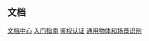 ## 文档
[文档中心](https://cloud.baidu.com/doc/index.html)
[入门指南](https://cloud.baidu.com/doc/StartGuide/index.html)
[鉴权认证](https://cloud.baidu.com/doc/Reference/s/Njwvz1wot)
[通用物体和场景识别](https://ai.baidu.com/tech/imagerecognition/general)

